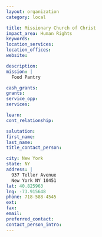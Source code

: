 ```yaml
---
layout: organization
category: local

title: Missionary Church of Christ
impact_area: Human Rights
keywords: 
location_services: 
location_offices: 
website: 

description: 
mission: |
  Food Pantry

cash_grants: 
grants: 
service_opp: 
services: 

learn: 
cont_relationship: 

salutation: 
first_name: 
last_name: 
title_contact_person: 

city: New York
state: NY
address: |
  937 Teller Avenue  
  New York NY 10451
lat: 40.825963
lng: -73.915648
phone: 718-588-4545
ext: 
fax: 
email: 
preferred_contact: 
contact_person_intro: 
---
```

